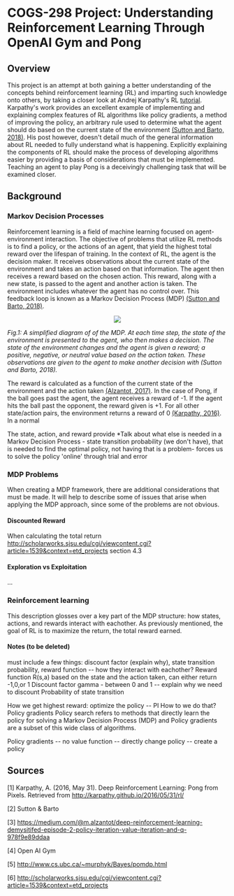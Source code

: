 # COGS-298 Project: Understanding Reinforcement Learning Through OpenAI Gym and Pong
## Overview
This project is an attempt at both gaining a better understanding of the concepts behind reinforcement learning (RL) and imparting such knowledge onto others, by taking a closer look at Andrej Karpathy's RL [tutorial](#sources). Karpathy's work provides an excellent example of implementing and explaining complex features of RL algorithms like policy gradients, a method of improving the policy, an arbitrary rule used to determine what the agent should do based on the current state of the environment [(Sutton and Barto, 2018)](#sources). His post however, doesn't detail much of the general information about RL needed to fully understand what is happening. Explicitly explaining the components of RL should make the process of developing algorithms easier by providing a basis of considerations that must be implemented. Teaching an agent to play Pong is a deceivingly challenging task that will be examined closer.

## Background

### Markov Decision Processes
Reinforcement learning is a field of machine learning focused on agent-environment interaction. The objective of problems that utilize RL methods is to find a policy, or the actions of an agent, that yield the highest total reward over the lifespan of training. In the context of RL, the agent is the decision maker. It receives observations about the current state of the environment and takes an action based on that information. The agent then receives a reward based on the chosen action. This reward, along with a new state, is passed to the agent and another action is taken. The environment includes whatever the agent has no control over. This feedback loop is known as a Markov Decision Process (MDP) [(Sutton and Barto, 2018)](#sources). 


<p align = center>
  <img src = figures/mdp.png>
  </p>
  
*Fig.1: A simplified diagram of of the MDP. At each time step, the state of the environment is presented to the agent, who then makes a decision. The state of the environment changes and the agent is given a reward; a positive, negative, or neutral value based on the action taken. These observations are given to the agent to make another decision with (Sutton and Barto, 2018).*




The reward is calculated as a function of the current state of the environment and the action taken [(Alzantot, 2017)](#sources).  In the case of Pong, if the ball goes past the agent, the agent receives a reward of -1. If the agent hits the ball past the opponent, the reward given is +1. For all other state/action pairs, the environment returns a reward of 0 [(Karpathy, 2016)](#sources). In a normal 


The state, action, and reward provide 
*Talk about what else is needed in a Markov Decision Process - state transition probability (we don't have), that is needed to find the optimal policy, not having that is a problem- forces us to solve the policy 'online' through trial and error

### MDP Problems
When creating a MDP framework, there are additional considerations that must be made. It will help to describe some of issues that arise when applying the MDP approach, since some of the problems are not obvious.
#### Discounted Reward
When calculating the total return
http://scholarworks.sjsu.edu/cgi/viewcontent.cgi?article=1539&context=etd_projects section 4.3




#### Exploration vs Exploitation
...


### Reinforcement learning


This description glosses over a key part of the MDP structure: how  states, actions, and rewards interact with eachother. As previously mentioned, the goal of RL is to maximize the return, the total reward earned. 
#### Notes (to be deleted)
must include a few things: discount factor (explain why), state transition probability, reward function -- how they interact with eachother?
Reward function R(s,a) based on the state and the action taken, can either return -1,0,or 1
Discount factor gamma - between 0 and 1 -- explain why we need to discount
Probability of state transition

How we get highest reward: optimize the policy -- PI
How to we do that? Policy gradients
Policy search refers to methods that directly learn the policy for solving a Markov Decision Process (MDP) and Policy gradients are a subset of this wide class of algorithms.

Policy gradients -- no value function -- directly change policy -- create a policy 




## Sources
[1] Karpathy, A. (2016, May 31). Deep Reinforcement Learning: Pong from Pixels. Retrieved from http://karpathy.github.io/2016/05/31/rl/

[2] Sutton & Barto

[3] https://medium.com/@m.alzantot/deep-reinforcement-learning-demysitifed-episode-2-policy-iteration-value-iteration-and-q-978f9e89ddaa

[4] Open AI Gym

[5] http://www.cs.ubc.ca/~murphyk/Bayes/pomdp.html

[6] http://scholarworks.sjsu.edu/cgi/viewcontent.cgi?article=1539&context=etd_projects
